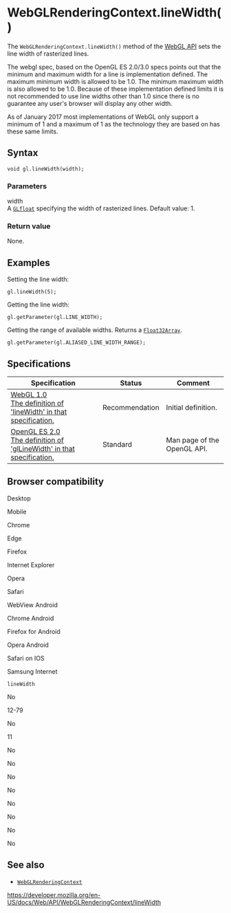 WebGLRenderingContext.lineWidth()
=================================

The `WebGLRenderingContext.lineWidth()` method of the [WebGL API](../webgl_api) sets the line width of rasterized lines.

The webgl spec, based on the OpenGL ES 2.0/3.0 specs points out that the minimum and maximum width for a line is implementation defined. The maximum minimum width is allowed to be 1.0. The minimum maximum width is also allowed to be 1.0. Because of these implementation defined limits it is not recommended to use line widths other than 1.0 since there is no guarantee any user's browser will display any other width.

As of January 2017 most implementations of WebGL only support a minimum of 1 and a maximum of 1 as the technology they are based on has these same limits.

Syntax
------

    void gl.lineWidth(width);

### Parameters

width  
A [`GLfloat`](../webgl_api/types) specifying the width of rasterized lines. Default value: 1.

### Return value

None.

Examples
--------

Setting the line width:

    gl.lineWidth(5);

Getting the line width:

    gl.getParameter(gl.LINE_WIDTH);

Getting the range of available widths. Returns a [`Float32Array`](https://developer.mozilla.org/en-US/docs/Web/JavaScript/Reference/Global_Objects/Float32Array).

    gl.getParameter(gl.ALIASED_LINE_WIDTH_RANGE);

Specifications
--------------

<table><thead><tr class="header"><th>Specification</th><th>Status</th><th>Comment</th></tr></thead><tbody><tr class="odd"><td><a href="https://www.khronos.org/registry/webgl/specs/latest/1.0/#5.14.3">WebGL 1.0<br />
<span class="small">The definition of 'lineWidth' in that specification.</span></a></td><td><span class="spec-rec">Recommendation</span></td><td>Initial definition.</td></tr><tr class="even"><td><a href="https://www.khronos.org/opengles/sdk/docs/man/xhtml/glLineWidth.xml">OpenGL ES 2.0<br />
<span class="small">The definition of 'glLineWidth' in that specification.</span></a></td><td><span class="spec-standard">Standard</span></td><td>Man page of the OpenGL API.</td></tr></tbody></table>

Browser compatibility
---------------------

Desktop

Mobile

Chrome

Edge

Firefox

Internet Explorer

Opera

Safari

WebView Android

Chrome Android

Firefox for Android

Opera Android

Safari on IOS

Samsung Internet

`lineWidth`

No

12-79

No

11

No

No

No

No

No

No

No

No

See also
--------

-   [`WebGLRenderingContext`](../webglrenderingcontext)

<a href="https://developer.mozilla.org/en-US/docs/Web/API/WebGLRenderingContext/lineWidth" class="_attribution-link">https://developer.mozilla.org/en-US/docs/Web/API/WebGLRenderingContext/lineWidth</a>
